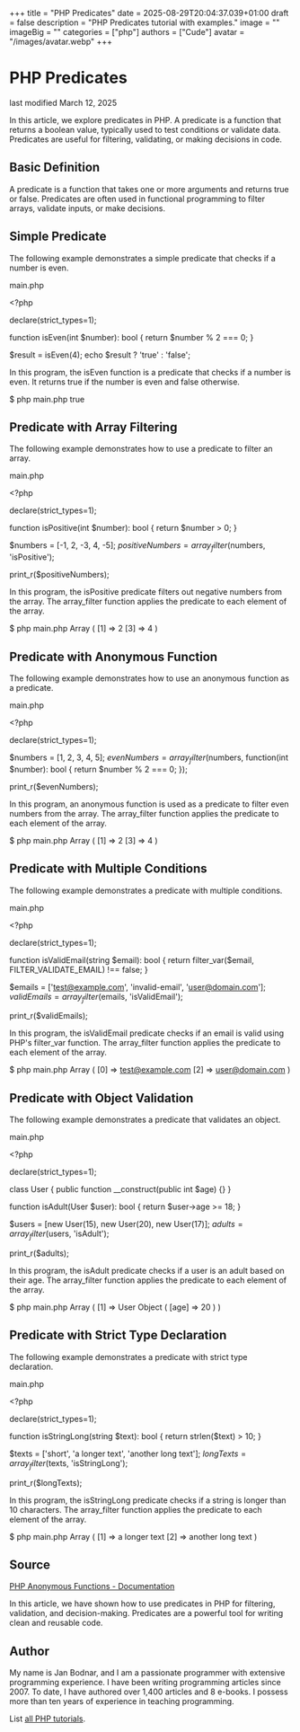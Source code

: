 +++
title = "PHP Predicates"
date = 2025-08-29T20:04:37.039+01:00
draft = false
description = "PHP Predicates tutorial with examples."
image = ""
imageBig = ""
categories = ["php"]
authors = ["Cude"]
avatar = "/images/avatar.webp"
+++

# PHP Predicates

last modified March 12, 2025

In this article, we explore predicates in PHP. A predicate is a
function that returns a boolean value, typically used to test conditions or
validate data. Predicates are useful for filtering, validating, or making
decisions in code.

## Basic Definition

A predicate is a function that takes one or more arguments and returns
true or false. Predicates are often used in
functional programming to filter arrays, validate inputs, or make decisions.

## Simple Predicate

The following example demonstrates a simple predicate that checks if a number
is even.

main.php
    

&lt;?php

declare(strict_types=1);

function isEven(int $number): bool
{
    return $number % 2 === 0;
}

$result = isEven(4);
echo $result ? 'true' : 'false';

In this program, the isEven function is a predicate that checks
if a number is even. It returns true if the number is even and
false otherwise.

$ php main.php
true

## Predicate with Array Filtering

The following example demonstrates how to use a predicate to filter an array.

main.php
    

&lt;?php

declare(strict_types=1);

function isPositive(int $number): bool
{
    return $number &gt; 0;
}

$numbers = [-1, 2, -3, 4, -5];
$positiveNumbers = array_filter($numbers, 'isPositive');

print_r($positiveNumbers);

In this program, the isPositive predicate filters out negative
numbers from the array. The array_filter function applies the
predicate to each element of the array.

$ php main.php
Array
(
    [1] =&gt; 2
    [3] =&gt; 4
)

## Predicate with Anonymous Function

The following example demonstrates how to use an anonymous function as a
predicate.

main.php
    

&lt;?php

declare(strict_types=1);

$numbers = [1, 2, 3, 4, 5];
$evenNumbers = array_filter($numbers, function(int $number): bool {
    return $number % 2 === 0;
});

print_r($evenNumbers);

In this program, an anonymous function is used as a predicate to filter even
numbers from the array. The array_filter function applies the
predicate to each element of the array.

$ php main.php
Array
(
    [1] =&gt; 2
    [3] =&gt; 4
)

## Predicate with Multiple Conditions

The following example demonstrates a predicate with multiple conditions.

main.php
    

&lt;?php

declare(strict_types=1);

function isValidEmail(string $email): bool
{
    return filter_var($email, FILTER_VALIDATE_EMAIL) !== false;
}

$emails = ['test@example.com', 'invalid-email', 'user@domain.com'];
$validEmails = array_filter($emails, 'isValidEmail');

print_r($validEmails);

In this program, the isValidEmail predicate checks if an email
is valid using PHP's filter_var function. The
array_filter function applies the predicate to each element of
the array.

$ php main.php
Array
(
    [0] =&gt; test@example.com
    [2] =&gt; user@domain.com
)

## Predicate with Object Validation

The following example demonstrates a predicate that validates an object.

main.php
    

&lt;?php

declare(strict_types=1);

class User
{
    public function __construct(public int $age) {}
}

function isAdult(User $user): bool
{
    return $user-&gt;age &gt;= 18;
}

$users = [new User(15), new User(20), new User(17)];
$adults = array_filter($users, 'isAdult');

print_r($adults);

In this program, the isAdult predicate checks if a user is an
adult based on their age. The array_filter function applies the
predicate to each element of the array.

$ php main.php
Array
(
    [1] =&gt; User Object
        (
            [age] =&gt; 20
        )
)

## Predicate with Strict Type Declaration

The following example demonstrates a predicate with strict type declaration.

main.php
    

&lt;?php

declare(strict_types=1);

function isStringLong(string $text): bool
{
    return strlen($text) &gt; 10;
}

$texts = ['short', 'a longer text', 'another long text'];
$longTexts = array_filter($texts, 'isStringLong');

print_r($longTexts);

In this program, the isStringLong predicate checks if a string
is longer than 10 characters. The array_filter function applies
the predicate to each element of the array.

$ php main.php
Array
(
    [1] =&gt; a longer text
    [2] =&gt; another long text
)

## Source

[PHP Anonymous Functions - Documentation](https://www.php.net/manual/en/functions.anonymous.php)

In this article, we have shown how to use predicates in PHP for filtering,
validation, and decision-making. Predicates are a powerful tool for writing
clean and reusable code.

## Author

My name is Jan Bodnar, and I am a passionate programmer with extensive
programming experience. I have been writing programming articles since 2007.
To date, I have authored over 1,400 articles and 8 e-books. I possess more
than ten years of experience in teaching programming.

List [all PHP tutorials](/php/).
